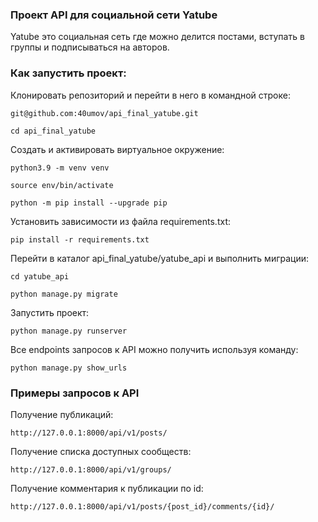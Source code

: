 ### Проект API для социальной сети Yatube

Yatube это социальная сеть где можно делится постами, вступать в группы и подписываться на авторов.

### Как запустить проект:

Клонировать репозиторий и перейти в него в командной строке:

```
git@github.com:40umov/api_final_yatube.git
```

```
cd api_final_yatube
```

Cоздать и активировать виртуальное окружение:

```
python3.9 -m venv venv
```

```
source env/bin/activate
```

```
python -m pip install --upgrade pip
```

Установить зависимости из файла requirements.txt:

```
pip install -r requirements.txt
```

Перейти в каталог api_final_yatube/yatube_api и выполнить миграции:

```
cd yatube_api
```

```
python manage.py migrate
```

Запустить проект:

```
python manage.py runserver
```
Все endpoints запросов к API можно получить используя команду:

```
python manage.py show_urls
````

### Примеры запросов к API

Получение публикаций:
```
http://127.0.0.1:8000/api/v1/posts/
```
Получение списка доступных сообществ:
```
http://127.0.0.1:8000/api/v1/groups/
```
Получение комментария к публикации по id:

```
http://127.0.0.1:8000/api/v1/posts/{post_id}/comments/{id}/
```
